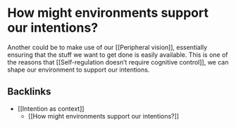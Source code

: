 # How might environments support our intentions?
Another could be to make use of our [[Peripheral vision]], essentially ensuring that the stuff we want to get done is easily available. This is one of the reasons that [[Self-regulation doesn’t require cognitive control]], we can shape our environment to support our intentions. 

## Backlinks
* [[Intention as context]]
	* [[How might environments support our intentions?]]

<!-- #p1 -->

<!-- {BearID:523E91BC-12C6-4959-83BB-2AAF56B74590-6734-0000080F445D6510} -->
